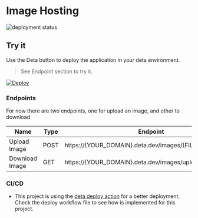 # Image Hosting

![deployment status](https://github.com/MauroMontan/image-hosting/actions/workflows/deploy.yml/badge.svg)

## Try it

Use the Deta button to deploy the application in your deta environment.

> See Endpoint section to try it.

[![Deploy](https://button.deta.dev/1/svg)](https://go.deta.dev/deploy?repo=https://github.com/MauroMontan/image-hosting)

### Endpoints

For now there are two endpoints, one for upload an image, and other to download

| Name           | Type | Endpoint                                                |
| -------------- | ---- | ------------------------------------------------------- |
| Upload Image   | POST | https://{YOUR_DOMAIN}.deta.dev/images/{FILENAME}        |
| Download Image | GET  | https://{YOUR_DOMAIN}.deta.dev/images/upload/{FILENAME} |

### CI/CD

- This project is using the [deta deploy action](https://github.com/BogDAAAMN/deta-deploy-action) for a better deployment. Check the deploy workflow file to see how is implemented for this project.
